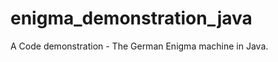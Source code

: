 enigma_demonstration_java
=========================

A Code demonstration - The German Enigma machine in Java.
